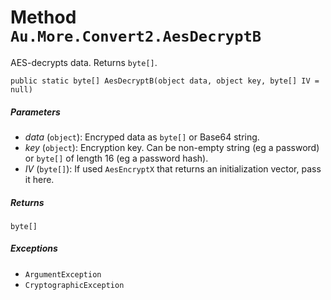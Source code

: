 # Method `Au.More.Convert2.AesDecryptB`

AES-decrypts data. Returns `byte[]`.

```
public static byte[] AesDecryptB(object data, object key, byte[] IV = null)
```

##### Parameters

- *data*  (`object`):
    Encryped data as `byte[]` or Base64 string.
- *key*  (`object`):
    Encryption key. Can be non-empty string (eg a password) or `byte[]` of length 16 (eg a password hash).
- *IV*  (`byte[]`):
    If used `AesEncryptX` that returns an initialization vector, pass it here.

##### Returns

`byte[]`

##### Exceptions

- `ArgumentException`
- `CryptographicException`